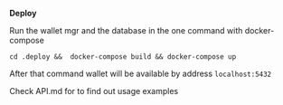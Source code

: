 **Deploy**

Run the wallet mgr and the database in the one command with docker-compose

`cd .deploy &&  docker-compose build && docker-compose up`

After that command wallet will be available by address `localhost:5432`

Check API.md for to find out usage examples 

